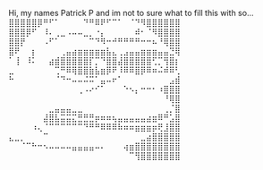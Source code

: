 Hi, my names Patrick P and im not to sure what to fill this with so...
⣿⣿⣿⣿⣿⡿⠛⠋⠁⠀⠀⠀⠀⠙⠛⠿⠟⠋⠉⠁⠀⠈⠙⠻⣿⣿⣿⣿⣿⣿
⣿⣿⣿⡿⠋⠀⠸⠄⢀⣀⠠⠤⠤⣀⡀⠐⡄⠀⠀⠀⠀⠀⠾⠂⠈⠻⣿⣿⣿⣿
⣿⣿⡟⠀⠀⠀⠠⠋⠁⠀⠀⠀⠀⠀⠉⠙⠻⠒⠚⠛⠛⠛⠛⠒⠒⠦⠘⢿⣿⣿
⣿⠟⠀⠀⡆⠀⠀⠀⠀⢀⣤⣴⣶⣶⣶⣶⣶⣧⣄⢀⣠⣤⣤⣶⣶⣶⣤⣤⣙⢿
⠁⢸⠀⠸⠅⠀⠀⣴⣾⣿⣿⣿⣿⣿⡏⡉⠙⣿⣿⣼⣿⣿⣿⣿⣿⢋⡉⢻⣿⡆
⣀⠀⠀⠀⠀⠀⠀⠀⢉⠛⠿⢿⣿⣿⣷⣧⣶⡿⠟⠸⠿⠿⣿⡿⠿⠶⠬⠾⠿⢃
⠓⠀⠀⠀⠀⠀⠀⠀⠈⠙⠒⠤⠤⠬⠭⠁⣤⠤⠖⠁⠀⠀⠀⠀⠀⠀⠀⠀⣠⣾
⠀⠀⠀⠀⠀⠀⠀⠀⠀⠀⠀⠀⢀⠠⠔⠊⠁⠀⠀⠀⠑⠢⡄⠒⠒⠂⠰⣿⣿⣿
⠀⠀⠀⠀⠀⠀⠀⠀⠀⠀⠀⠀⠀⠀⠀⠀⠀⠀⠀⠀⠀⠀⠀⠀⠀⠀⠀⠘⢿⣿
⠀⠀⠀⠀⠀⠀⠀⣀⣤⣤⣤⣀⣀⠀⠀⠀⠀⠀⠀⠀⠀⠀⠀⠀⠀⠀⠀⢀⡈⣿
⠀⠀⠀⠀⠀⠀⣼⣿⣧⣭⣭⣍⣛⣛⣛⡶⠶⠶⢦⣤⣤⣤⣤⣤⣴⣶⠿⠛⣡⣿
⠀⠀⠀⠀⠰⢄⠈⠉⠉⠉⠉⠉⠉⠙⠛⠛⠿⠿⠿⠷⠶⠶⣶⣶⣶⡶⢟⣸⣿⣿
⣄⣀⡀⠀⠀⠀⠉⠀⠀⠀⠀⠀⠀⠀⠀⠀⠀⠀⠀⠀⠀⠀⠀⣀⣴⣿⣿⣿⣿⣿
⠀⠀⠈⠉⠓⠒⠢⠤⠤⠤⠤⣤⣤⣤⣤⠤⠄⠀⠀⠀⢴⣶⣿⣿⣿⣿⣿⣿⣿⣿
⠀⠀⠀⠀⠀⠀⠀⠀⠀⠀⠀⠀⠀⠀⠀⠀⠀⠀⠀⠀⠀⠉⢻⣿⣿⣿⣿⣿⣿⣿
